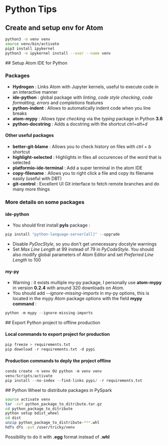 # Python Tips

## Create and setup env for Atom

```bash
python3 -m venv venv
source venv/bin/activate
pip3 install ipykernel
python3 -m ipykernel install --user --name venv
```

## Setup Atom IDE for Python

### Packages

- **Hydrogen** : Links Atom with Jupyter kernels, useful to execute code in an interactive manner
- **ide-python** : global package with *linting*, *code style checking*, *code formatting*, *errors* and
*completions* features
- **python-indent** : Allows to automatically indent code when you line breaks
- **atom-mypy** : Allows *type checking* via the *typing* package in Python **3.6**
- **python-docstring** : Adds a docstring with the shortcut *ctrl+alt+d*

#### Other useful packages

- **better-git-blame** : Allows you to check history on files with *ctrl* + *b* shortcut
- **highlight-selected** : Highlights in files all occurences of the word that is selected
- **platformio-ide-terminal** : Add a super terminal in the atom IDE
- **copy-filename** : Allows you to right click a file and copy its filename easily (useful with DBT)
- **git-control** : Excellent UI Git interface to fetch remote branches and do many more things

### More details on some packages

#### ide-python

- You should first install **pyls** package :
```python
pip install "python-language-server[all]" --upgrade
```
- Disable *PyDocStyle*, so you don't get unnecessary docstyle warnings
- Set *Max Line Length* at 99 instead of 79 in *PyCodeStyle*. You should also modify global parameters
of Atom Editor and set *Preferred Line Length* to 100

#### my-py

- Warning : it exists multiple my-py package, I personally use **atom-mypy** in version
**0.2.4** with around 320 downloads on Atom.
- You should add *--ignore-missing-imports* in my-py options, this is located in the mypy Atom package options with the field **mypy command** :
```python
python -m mypy --ignore-missing-imports
```

## Export Python project to offline production

#### Local commands to export project for production
```python
pip freeze > requirements.txt
pip download -r requirements.txt -d pypi
```

#### Production commands to deply the project offline
```python
conda create -n venv OU python -m venv venv
venv/Scripts/activate
pip install --no-index --find-links pypi/ -r requirements.txt
```

## Python Wheel to distribute packages in PySpark
```bash
source activate venv
tar -xvf python_package_to_ditribute.tar.gz
cd python_package_to_ditribute
python setup bdist_wheel
cd dist
unzip python_package_to_distribute-***.whl
hdfs dfs -put /user/tricky/venv
```

Possibility to do it with **.egg** format instead of **.whl**
